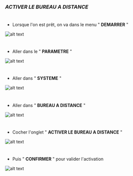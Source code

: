 

### ***ACTIVER LE BUREAU A DISTANCE***

#
- Lorsque l'on est prêt, on va dans le menu " **DEMARRER** "

![alt text](<ACTIV  demarrer.jpg>)

#
- Aller dans le " **PARAMETRE** "

![alt text](<ACTIV parametre.jpg>)

#
- Aller dans " **SYSTEME** " 

![alt text](<ACTIV systeme.jpg>)

#
- Aller dans " **BUREAU A DISTANCE** "

![alt text](<ACTIV bureau a distance.jpg>)

#
- Cocher l'onglet " **ACTIVER LE BUREAU A DISTANCE** "

![alt text](<ACTIV activer.jpg>)

#
- Puis " **CONFIRMER** " pour valider l'activation

![alt text](<ACTIV confirmer.jpg>)
